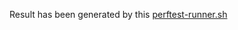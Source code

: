 Result has been generated by this [perftest-runner.sh](https://github.com/maxim-ge/air-devops/blob/e6f9549cff6c96e9b763d97cdd8e9b74f97a1165/perftest/docker/perftest-runner.sh)
